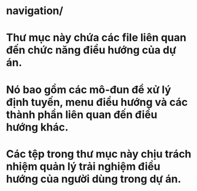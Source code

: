 # navigation/

# Thư mục này chứa các file liên quan đến chức năng điều hướng của dự án.
# Nó bao gồm các mô-đun để xử lý định tuyến, menu điều hướng và các thành phần liên quan đến điều hướng khác.
# Các tệp trong thư mục này chịu trách nhiệm quản lý trải nghiệm điều hướng của người dùng trong dự án.